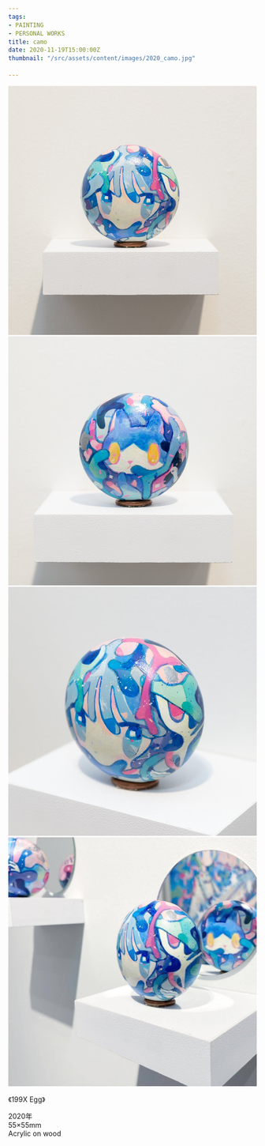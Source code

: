```yaml
---
tags:
- PAINTING
- PERSONAL WORKS
title: camo
date: 2020-11-19T15:00:00Z
thumbnail: "/src/assets/content/images/2020_camo.jpg"

---
```

![](/src/assets/content/images/2020_camo.jpg)![](/src/assets/content/images/2020_camo2.jpg)![](/src/assets/content/images/2020_camo3.jpg)![](/src/assets/content/images/2020_camo4.jpg)

《199X Egg》

2020年  
55×55mm  
Acrylic on wood